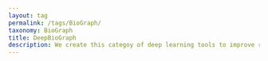 ```yaml
---
layout: tag
permalink: /tags/BioGraph/
taxonomy: BioGraph
title: DeepBioGraph
description: We create this categoy of deep learning tools to improve representation learning on bio-inputs involving a graph relation (e.g., HiC conformational structure of genome). 
---
```

